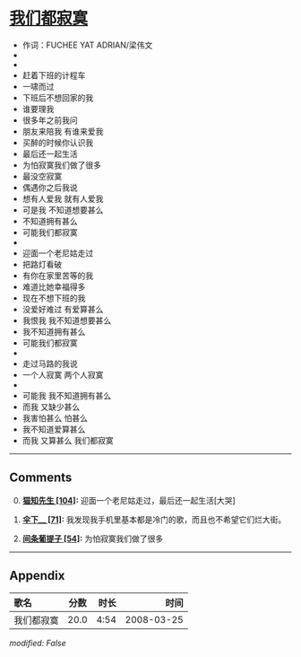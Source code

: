 # [我们都寂寞](https://music.163.com/song?id=65086)

* 作词：FUCHEE YAT ADRIAN/梁伟文
*
*
* 赶着下班的计程车
* 一啸而过
* 下班后不想回家的我
* 谁要理我
* 很多年之前我问
* 朋友来陪我 有谁来爱我
* 买醉的时候你认识我
* 最后还一起生活
* 为怕寂寞我们做了很多
* 最没空寂寞
* 偶遇你之后我说
* 想有人爱我 就有人爱我
* 可是我 不知道想要甚么
* 不知道拥有甚么
* 可能我们都寂寞
* 
* 迎面一个老尼姑走过
* 把路灯看破
* 有你在家里苦等的我
* 难道比她幸福得多
* 现在不想下班的我
* 没爱好难过 有爱算甚么
* 我恨我 我不知道想要甚么
* 我不知道拥有甚么
* 可能我们都寂寞
* 
* 走过马路的我说
* 一个人寂寞 两个人寂寞
* 
* 可能我 我不知道拥有甚么
* 而我 又缺少甚么
* 我害怕甚么 怕甚么
* 我不知道爱算甚么
* 而我 又算甚么 我们都寂寞


---

## Comments
0. **[猫知先生 \[104\]](https://music.163.com/#/user/home?id=2433870):** 迎面一个老尼姑走过，最后还一起生活[大哭]

1. **[伞下__ \[71\]](https://music.163.com/#/user/home?id=102180475):** 我发现我手机里基本都是冷门的歌，而且也不希望它们烂大街。

2. **[间条葡提子 \[54\]](https://music.163.com/#/user/home?id=17815406):** 为怕寂寞我们做了很多



---

## Appendix

|歌名|分数|时长|时间|
|:---|:---:|---:|---:|
|我们都寂寞|20.0|4:54|2008-03-25

*modified: False*